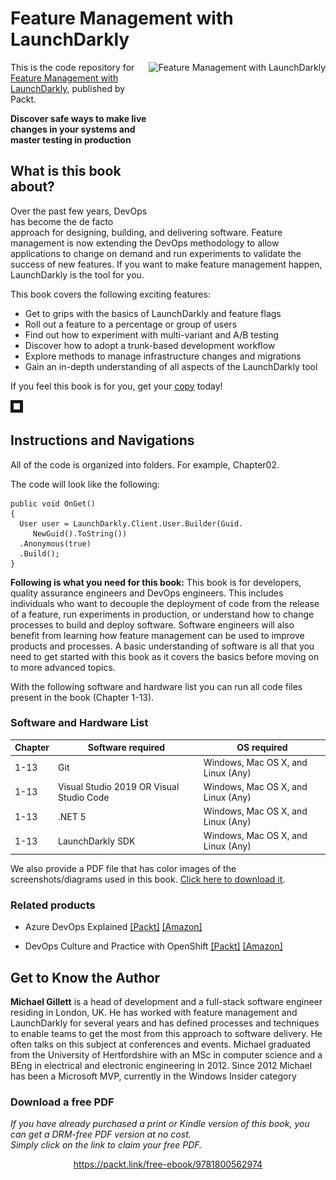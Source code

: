 # Feature Management with LaunchDarkly

<a href="https://www.packtpub.com/product/feature-management-with-launchdarkly/9781800562974?utm_source=github&utm_medium=repository&utm_campaign=9781800562974"><img src="https://static.packt-cdn.com/products/9781800562974/cover/smaller" alt="Feature Management with LaunchDarkly" height="256px" align="right"></a>

This is the code repository for [Feature Management with LaunchDarkly](https://www.packtpub.com/product/feature-management-with-launchdarkly/9781800562974?utm_source=github&utm_medium=repository&utm_campaign=9781800562974), published by Packt.

**Discover safe ways to make live changes in your systems and master testing in production**

## What is this book about?
Over the past few years, DevOps has become the de facto approach for designing, building, and delivering software. Feature management is now extending the DevOps methodology to allow applications to change on demand and run experiments to validate the success of new features. If you want to make feature management happen, LaunchDarkly is the tool for you. 

This book covers the following exciting features:
* Get to grips with the basics of LaunchDarkly and feature flags
* Roll out a feature to a percentage or group of users
* Find out how to experiment with multi-variant and A/B testing
* Discover how to adopt a trunk-based development workflow
* Explore methods to manage infrastructure changes and migrations
* Gain an in-depth understanding of all aspects of the LaunchDarkly tool

If you feel this book is for you, get your [copy](https://www.amazon.com/dp/1800562977) today!

<a href="https://www.packtpub.com/?utm_source=github&utm_medium=banner&utm_campaign=GitHubBanner"><img src="https://raw.githubusercontent.com/PacktPublishing/GitHub/master/GitHub.png" 
alt="https://www.packtpub.com/" border="5" /></a>

## Instructions and Navigations
All of the code is organized into folders. For example, Chapter02.

The code will look like the following:
```
public void OnGet()
{
  User user = LaunchDarkly.Client.User.Builder(Guid.
     NewGuid().ToString())
  .Anonymous(true)
  .Build();
}
```

**Following is what you need for this book:**
This book is for developers, quality assurance engineers and DevOps engineers. This includes individuals who want to decouple the deployment of code from the release of a feature, run experiments in production, or understand how to change processes to build and deploy software. Software engineers will also benefit from learning how feature management can be used to improve products and processes. A basic understanding of software is all that you need to get started with this book as it covers the basics before moving on to more advanced topics.

With the following software and hardware list you can run all code files present in the book (Chapter 1-13).
### Software and Hardware List
| Chapter | Software required | OS required |
| -------- | ------------------------------------ | ----------------------------------- |
| 1-13 | Git | Windows, Mac OS X, and Linux (Any) |
| 1-13 | Visual Studio 2019 OR Visual Studio Code | Windows, Mac OS X, and Linux (Any) |
| 1-13 | .NET 5 | Windows, Mac OS X, and Linux (Any) |
| 1-13 | LaunchDarkly SDK | Windows, Mac OS X, and Linux (Any) |

We also provide a PDF file that has color images of the screenshots/diagrams used in this book. [Click here to download it](https://static.packt-cdn.com/downloads/9781800562974_ColorImages.pdf).

### Related products
* Azure DevOps Explained [[Packt]](https://www.packtpub.com/product/azure-devops-explained/9781800563513?utm_source=github&utm_medium=repository&utm_campaign=9781800563513) [[Amazon]](https://www.amazon.com/dp/1800563515)

* DevOps Culture and Practice with OpenShift [[Packt]](https://www.packtpub.com/product/devops-culture-and-practice-with-openshift/9781800202368?utm_source=github&utm_medium=repository&utm_campaign=9781800202368) [[Amazon]](https://www.amazon.com/dp/1800202369)

## Get to Know the Author
**Michael Gillett**
is a head of development and a full-stack software engineer residing in London, UK. He has worked with feature management and LaunchDarkly for several years and has defined processes and techniques to enable teams to get the most from this approach to software delivery. He often talks on this subject at conferences and events.
Michael graduated from the University of Hertfordshire with an MSc in computer science and a BEng in electrical and electronic engineering in 2012. Since 2012 Michael has been a Microsoft MVP, currently in the Windows Insider category
### Download a free PDF

 <i>If you have already purchased a print or Kindle version of this book, you can get a DRM-free PDF version at no cost.<br>Simply click on the link to claim your free PDF.</i>
<p align="center"> <a href="https://packt.link/free-ebook/9781800562974">https://packt.link/free-ebook/9781800562974 </a> </p>